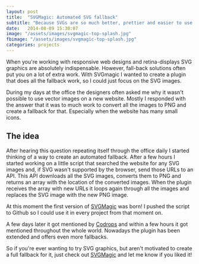 ```yaml
---
layout: post
title:  "SVGMagic: Automated SVG fallback"
subtitle: "Because SVGs are so much better, prettier and easier to use!"
date:   2014-08-09 15:30:07
image: "/assets/images/svgmagic-top-splash.jpg"
fbimage: "/assets/images/svgmagic-top-splash.jpg"
categories: projects
---
```


When you're working with responsive web designs and retina-displays SVG graphics are absolutely indispensable. However, fall-back solutions often put you on a lot of extra work. With SVGmagic I wanted to create a plugin that does all the fallback work, so I could just focus on the SVG images.

During my days at the office the designers often asked me why it wasn't possible to use vector images on a new website. Mostly I responded with the answer that it was to much work to convert all the images to PNG and create a fallback for that. Especially when the website has many small icons. 

## The idea
After hearing this question repeating itself through the office daily I started thinking of a way to create an automated fallback. After a few hours I started working on a little script that searched the website for any SVG images and, if SVG wasn't supported by the browser, send those URLs to an API. This API downloads all the SVG images, converts them to PNG and returns an array with the location of the converted images. When the plugin receives the array with new URLs it loops again through all the images and replaces the SVG image with the new PNG image. 

At this moment the first version of [SVGMagic](http://dirkgroenen.github.io/svgmagic) was born! I pushed the script to Github so I could use it in every project from that moment on. 

A few days later it got mentioned by [Codrops](http://tympanus.net/codrops/collective/collective-100/) and within a few hours it got mentioned throughout the whole world. Nowadays the plugin has been extended and offers even more fallbacks.

So if you're ever wanting to try SVG graphics, but aren't motivated to create a full fallback for it, just check out [SVGMagic](https://dirkgroenen.github.io/SVGMagic/) and let me know if you liked it! 

[SVGMagic]: https://github.com/dirkgroenen/svgmagic
